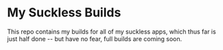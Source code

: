 # My Suckless Builds
This repo contains my builds for all of my suckless apps, which thus far is just half done -- but have no fear, full builds are coming soon.
